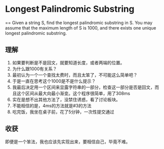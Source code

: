 # Longest Palindromic Substring
==
Given a string S, find the longest palindromic substring in S. You may assume that the maximum length of S is 1000, and there exists one unique longest palindromic substring.

## 理解
1. 如果要判断是不是回文，就要知道长度，或者两端的位置。
2. 为什么跟1000有关系？
3. 最初认为一个一个查找太费时，而且太笨了，不可能这么简单吧？
4. 于是一直在思考这个1000是不是什么提示？
5. 我最后决定用一个区间来显露字符串的一部分，检查这一部分是否是回文，而且这个区间从最大向最小渐变。这个程序很简单，用了308ms
6. 实在是想不出其他方法了，没禁住诱惑，看了讨论板块。
7. 不能相信的是，4ms的方法就是#3的方法
8. 吃完饭，我坐在桌子前，花了5分钟，一次性提交通过
## 收获
即便是一个笨法，我也应该先实现出来，要相信自己，毕竟不难。